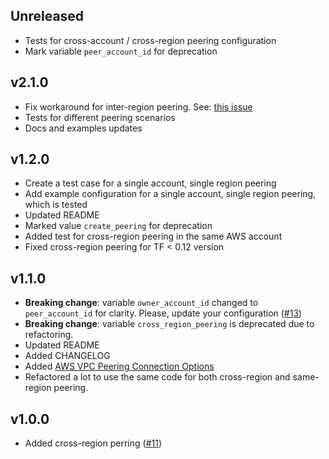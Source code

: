 Unreleased
----

* Tests for cross-account / cross-region peering configuration
* Mark variable `peer_account_id` for deprecation

v2.1.0
----

* Fix workaround for inter-region peering. See: [this issue](https://github.com/terraform-providers/terraform-provider-aws/issues/6730)
* Tests for different peering scenarios
* Docs and examples updates

v1.2.0
----

* Create a test case for a single account, single region peering
* Add example configuration for a single account, single region peering, which is tested
* Updated README
* Marked value `create_peering` for deprecation
* Added test for cross-region peering in the same AWS account
* Fixed cross-region peering for TF < 0.12 version

v1.1.0
----

* **Breaking change**: variable `owner_account_id` changed to `peer_account_id` for clarity. Please, update your configuration ([#13](https://github.com/grem11n/terraform-aws-vpc-peering/pull/13))
* **Breaking change**: variable `cross_region_peering` is deprecated due to refactoring.
* Updated README
* Added CHANGELOG
* Added [AWS VPC Peering Connection Options](https://www.terraform.io/docs/providers/aws/r/vpc_peering_options.html)
* Refactored a lot to use the same code for both cross-region and same-region peering.

v1.0.0
----

* Added cross-region perring ([#11](https://github.com/grem11n/terraform-aws-vpc-peering/pull/11))
